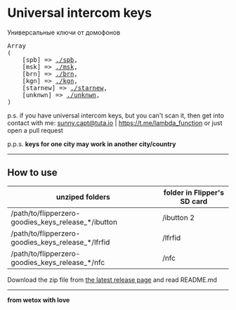 # Universal intercom keys

Универсальные ключи от домофонов

<pre>
Array
(
    [spb] => <a href="./spb">./spb</a>,
    [msk] => <a href="./msk">./msk</a>,
    [brn] => <a href="./brn">./brn</a>,
    [kgn] => <a href="./kgn">./kgn</a>,
    [starnew] => <a href="./starnew">./starnew</a>,
    [unknwn] => <a href="./unknwn">./unknwn</a>,
)
</pre>

p.s. if you have universal intercom keys, but you can't scan it, then get into contact with me: sunny.capt@tuta.io | https://t.me/lambda_function or just open a pull request

p.p.s. **keys for one city may work in another city/country**

---

## How to use

| unziped folders | folder in Flipper's SD card |
|----------|----------|
| /path/to/flipperzero-goodies_keys_release_*/ibutton    | /ibutton  2   |
| /path/to/flipperzero-goodies_keys_release_*/lfrfid    | /lfrfid   |
| /path/to/flipperzero-goodies_keys_release_*/nfc    | /nfc  |
                                                                             
Download the zip file from [the latest release page](https://github.com/wetox-team/flipperzero-goodies/releases/latest) and read README.md

---

__from wetox with love__
